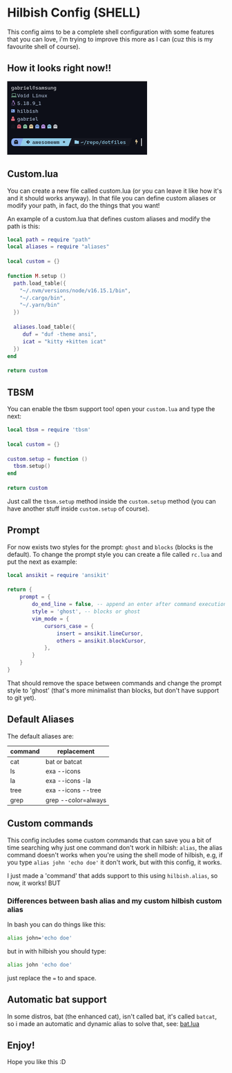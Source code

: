 # Hilbish Config (SHELL)

This config aims to be a complete shell configuration with some features that you can love, i'm trying to improve
this more as I can (cuz this is my favourite shell of course).

## How it looks right now!!

![demonstration](./.assets/howlooks.png)

## Custom.lua

You can create a new file called custom.lua (or you can leave it like how it's and it should works anyway).
In that file you can define custom aliases or modify your path, in fact, do the things that you want!

An example of a custom.lua that defines custom aliases and modify the path is this:

```lua
local path = require "path"
local aliases = require "aliases"

local custom = {}

function M.setup ()
  path.load_table({
    "~/.nvm/versions/node/v16.15.1/bin",
    "~/.cargo/bin",
    "~/.yarn/bin"
  })

  aliases.load_table({
     duf = "duf -theme ansi",
     icat = "kitty +kitten icat"
  })
end

return custom
```

## TBSM

You can enable the tbsm support too! open your `custom.lua` and type the next:

```lua
local tbsm = require 'tbsm'

local custom = {}

custom.setup = function ()
  tbsm.setup()
end

return custom
```

Just call the `tbsm.setup` method inside the `custom.setup` method (you can have another stuff inside `custom.setup` of course).

## Prompt

For now exists two styles for the prompt: `ghost` and `blocks` (blocks is the default).
To change the prompt style you can create a file called `rc.lua` and put the next as example:

```lua
local ansikit = require 'ansikit'

return {
    prompt = {
        do_end_line = false, -- append an enter after command execution
        style = 'ghost', -- blocks or ghost
        vim_mode = {
            cursors_case = {
                insert = ansikit.lineCursor,
                others = ansikit.blockCursor,
            },
        }
    }
}
```

That should remove the space between commands and change the prompt style to 'ghost' (that's more minimalist than blocks, but don't have support to git yet).

## Default Aliases

The default aliases are:

| **command** | **replacement** |
|--------------|-------------|
|cat|bat or batcat|
|ls|exa --icons|
|la|exa --icons -la|
|tree| exa --icons --tree|
|grep|grep --color=always|

## Custom commands

This config includes some custom commands that can save you a bit of time searching why just one command don't work
in hilbish: `alias`, the alias command doesn't works when you're using the shell mode
of hilbish, e.g, if you type `alias john 'echo doe'` it don't work, but with this config, it works.

I just made a 'command' that adds support to this using `hilbish.alias`, so now, it works! BUT

### Differences between bash alias and my custom hilbish custom alias

In bash you can do things like this:

```sh
alias john='echo doe' 
```

but in with hilbish you should type:

```sh
alias john 'echo doe'
```

just replace the `=` to and space.

## Automatic bat support

In some distros, bat (the enhanced cat), isn't called bat, it's called `batcat`, so i made
an automatic and dynamic alias to solve that, see: [bat.lua](./bat.lua)

## Enjoy!

Hope you like this :D
